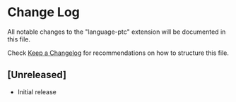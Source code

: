# Change Log

All notable changes to the "language-ptc" extension will be documented in this file.

Check [Keep a Changelog](http://keepachangelog.com/) for recommendations on how to structure this file.

## [Unreleased]

- Initial release